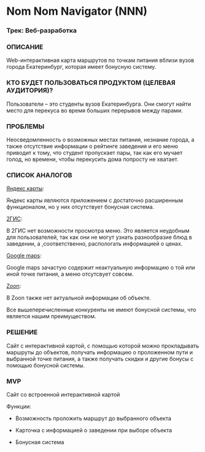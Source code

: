 # Nom Nom Navigator (NNN)
### Трек: Веб-разработка
### ОПИСАНИЕ

Web-интерактивная карта маршрутов по точкам питания вблизи вузов города Екатеринбург, которая имеет бонусную систему.

### КТО БУДЕТ ПОЛЬЗОВАТЬСЯ ПРОДУКТОМ (ЦЕЛЕВАЯ АУДИТОРИЯ)?

Пользователи – это студенты вузов Екатеринбурга. Они смогут найти место для перекуса во время больших перерывов между парами.

### ПРОБЛЕМЫ

Неосведомленность о возможных местах питания, незнание города, а также отсутствие информации о рейтинге заведения и его меню приводит к тому, что студент пропускает пары, так как его мучает голод, но времени, чтобы перекусить дома попросту не хватает.

### СПИСОК АНАЛОГОВ

[Яндекс карты](https://yandex.ru/maps):

Яндекс карты являются приложением с достаточно расширенным функционалом, но у них отсутствует бонусная система.

[2ГИС](https://2gis.ru/rubtsovsk):

В 2ГИС нет возможности просмотра меню. Это является неудобным для пользователей, так как они не могут узнать разнообразие блюд в заведении, а ,соответственно, распологать информацией о ценах.

[Google maps](https://www.google.ru/maps):

Google maps зачастую содержит неактуальную информацию о той или иной точке питания, а меню отсутсвует совсем.

[Zoon](https://zoon.ru/):

В Zoon также нет актуальной информации об объекте.

Все вышеперечисленные конкуренты не имеют бонусной системы, что является нашим преимуществом.

### РЕШЕНИЕ

Сайт с интерактивной картой, с помощью которой можно прокладывать маршруты до объектов, получать информацию о проложенном пути и выбранной точке питания, а также получать скидки и другие бонусы с помощью бонусной системы.

### MVP

Сайт со встроенной интерактивной картой

Функции:

  - Возможность проложить маршрут до выбранного объекта

  - Карточка с информацией о заведении при выборе объекта

  - Бонусная система

